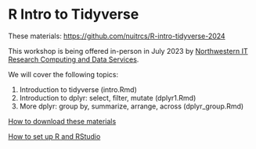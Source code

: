 # R Intro to Tidyverse 

These materials: https://github.com/nuitrcs/R-intro-tidyverse-2024

This workshop is being offered in-person in July 2023 by [Northwestern IT Research Computing and Data Services](https://www.it.northwestern.edu/departments/it-services-support/research/).

We will cover the following topics:

1. Introduction to tidyverse (intro.Rmd)
2. Introduction to dplyr: select, filter, mutate (dplyr1.Rmd)
3. More dplyr: group by, summarize, arrange, across (dplyr_group.Rmd)

[How to download these materials](https://sites.northwestern.edu/researchcomputing/resources/downloading-from-github/)

[How to set up R and RStudio](https://sites.northwestern.edu/researchcomputing/resources/r-and-rstudio/)
